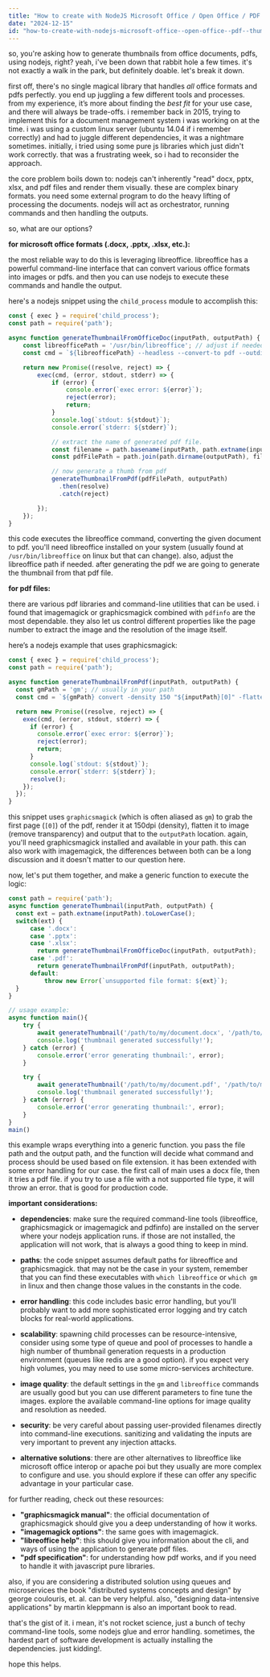 ```yaml
---
title: "How to create with NodeJS Microsoft Office / Open Office / PDF / thumbnails?"
date: "2024-12-15"
id: "how-to-create-with-nodejs-microsoft-office--open-office--pdf--thumbnails"
---
```


so, you're asking how to generate thumbnails from office documents, pdfs, using nodejs, right? yeah, i've been down that rabbit hole a few times. it's not exactly a walk in the park, but definitely doable. let's break it down.

first off, there's no single magical library that handles *all* office formats and pdfs perfectly. you end up juggling a few different tools and processes. from my experience, it’s more about finding the *best fit* for your use case, and there will always be trade-offs. i remember back in 2015, trying to implement this for a document management system i was working on at the time. i was using a custom linux server (ubuntu 14.04 if i remember correctly) and had to juggle different dependencies, it was a nightmare sometimes. initially, i tried using some pure js libraries which just didn't work correctly. that was a frustrating week, so i had to reconsider the approach.

the core problem boils down to: nodejs can't inherently "read" docx, pptx, xlsx, and pdf files and render them visually. these are complex binary formats. you need some external program to do the heavy lifting of processing the documents. nodejs will act as orchestrator, running commands and then handling the outputs.

so, what are our options?

**for microsoft office formats (.docx, .pptx, .xlsx, etc.):**

the most reliable way to do this is leveraging libreoffice. libreoffice has a powerful command-line interface that can convert various office formats into images or pdfs. and then you can use nodejs to execute these commands and handle the output.

here's a nodejs snippet using the `child_process` module to accomplish this:

```javascript
const { exec } = require('child_process');
const path = require('path');

async function generateThumbnailFromOfficeDoc(inputPath, outputPath) {
    const libreofficePath = '/usr/bin/libreoffice'; // adjust if needed
    const cmd = `${libreofficePath} --headless --convert-to pdf --outdir ${path.dirname(outputPath)} ${inputPath}`;

    return new Promise((resolve, reject) => {
        exec(cmd, (error, stdout, stderr) => {
            if (error) {
                console.error(`exec error: ${error}`);
                reject(error);
                return;
            }
            console.log(`stdout: ${stdout}`);
            console.error(`stderr: ${stderr}`);

            // extract the name of generated pdf file.
            const filename = path.basename(inputPath, path.extname(inputPath)) + ".pdf";
            const pdfFilePath = path.join(path.dirname(outputPath), filename)

            // now generate a thumb from pdf
            generateThumbnailFromPdf(pdfFilePath, outputPath)
              .then(resolve)
              .catch(reject)

        });
    });
}
```
this code executes the libreoffice command, converting the given document to pdf. you'll need libreoffice installed on your system (usually found at `/usr/bin/libreoffice` on linux but that can change). also, adjust the libreoffice path if needed. after generating the pdf we are going to generate the thumbnail from that pdf file.

**for pdf files:**

there are various pdf libraries and command-line utilities that can be used. i found that imagemagick or graphicsmagick combined with `pdfinfo` are the most dependable. they also let us control different properties like the page number to extract the image and the resolution of the image itself.

here’s a nodejs example that uses graphicsmagick:

```javascript
const { exec } = require('child_process');
const path = require('path');

async function generateThumbnailFromPdf(inputPath, outputPath) {
  const gmPath = 'gm'; // usually in your path
  const cmd = `${gmPath} convert -density 150 "${inputPath}[0]" -flatten "${outputPath}"`;

  return new Promise((resolve, reject) => {
    exec(cmd, (error, stdout, stderr) => {
      if (error) {
        console.error(`exec error: ${error}`);
        reject(error);
        return;
      }
      console.log(`stdout: ${stdout}`);
      console.error(`stderr: ${stderr}`);
      resolve();
    });
  });
}
```
this snippet uses `graphicsmagick` (which is often aliased as `gm`) to grab the first page (`[0]`) of the pdf, render it at 150dpi (density), flatten it to image (remove transparency) and output that to the `outputPath` location. again, you'll need graphicsmagick installed and available in your path. this can also work with imagemagick, the differences between both can be a long discussion and it doesn't matter to our question here.

now, let's put them together, and make a generic function to execute the logic:

```javascript
const path = require('path');
async function generateThumbnail(inputPath, outputPath) {
  const ext = path.extname(inputPath).toLowerCase();
  switch(ext) {
      case '.docx':
      case '.pptx':
      case '.xlsx':
        return generateThumbnailFromOfficeDoc(inputPath, outputPath);
      case '.pdf':
        return generateThumbnailFromPdf(inputPath, outputPath);
      default:
          throw new Error(`unsupported file format: ${ext}`);
  }
}

// usage example:
async function main(){
    try {
        await generateThumbnail('/path/to/my/document.docx', '/path/to/my/thumbnail.jpg');
        console.log('thumbnail generated successfully!');
    } catch (error) {
        console.error('error generating thumbnail:', error);
    }

    try {
        await generateThumbnail('/path/to/my/document.pdf', '/path/to/my/thumbnail2.jpg');
        console.log('thumbnail generated successfully!');
    } catch (error) {
        console.error('error generating thumbnail:', error);
    }
}
main()

```

this example wraps everything into a generic function. you pass the file path and the output path, and the function will decide what command and process should be used based on file extension. it has been extended with some error handling for our case. the first call of main uses a docx file, then it tries a pdf file. if you try to use a file with a not supported file type, it will throw an error. that is good for production code.

**important considerations:**

*   **dependencies**: make sure the required command-line tools (libreoffice, graphicsmagick or imagemagick and pdfinfo) are installed on the server where your nodejs application runs. if those are not installed, the application will not work, that is always a good thing to keep in mind.

*   **paths**: the code snippet assumes default paths for libreoffice and graphicsmagick. that may not be the case in your system, remember that you can find these executables with `which libreoffice` or `which gm` in linux and then change those values in the constants in the code.

*   **error handling**: this code includes basic error handling, but you'll probably want to add more sophisticated error logging and try catch blocks for real-world applications.

*   **scalability**: spawning child processes can be resource-intensive, consider using some type of queue and pool of processes to handle a high number of thumbnail generation requests in a production environment (queues like redis are a good option). if you expect very high volumes, you may need to use some micro-services architecture.

*   **image quality**: the default settings in the `gm` and `libreoffice` commands are usually good but you can use different parameters to fine tune the images. explore the available command-line options for image quality and resolution as needed.

*   **security**: be very careful about passing user-provided filenames directly into command-line executions. sanitizing and validating the inputs are very important to prevent any injection attacks.

*   **alternative solutions**: there are other alternatives to libreoffice like microsoft office interop or apache poi but they usually are more complex to configure and use. you should explore if these can offer any specific advantage in your particular case.

for further reading, check out these resources:

*   **"graphicsmagick manual"**: the official documentation of graphicsmagick should give you a deep understanding of how it works.
*   **"imagemagick options"**: the same goes with imagemagick.
*   **"libreoffice help"**: this should give you information about the cli, and ways of using the application to generate pdf files.
*   **"pdf specification"**: for understanding how pdf works, and if you need to handle it with javascript pure libraries.

also, if you are considering a distributed solution using queues and microservices the book "distributed systems concepts and design" by george coulouris, et. al. can be very helpful. also, "designing data-intensive applications" by martin kleppmann is also an important book to read.

that's the gist of it. i mean, it's not rocket science, just a bunch of techy command-line tools, some nodejs glue and error handling. sometimes, the hardest part of software development is actually installing the dependencies. just kidding!.

hope this helps.
